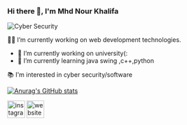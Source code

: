 ### Hi there 👋, I'm Mhd Nour Khalifa

![Cyber Security](https://lh3.googleusercontent.com/ogw/ADea4I47UCz0MEvOv4LbnEaPTnxKD5T8zzinZdcGE7mKAw=s83-c-mo)

👨‍💻 I’m currently working on web development technologies.

- 🔭 I’m currently working on university(: 
- 🌱 I’m currently learning java swing ,c++,python

📚 I'm interested in cyber security/software

[![Anurag's GitHub stats](https://github-readme-stats.vercel.app/api?username=rootkh)](https://github.com/anuraghazra/github-readme-stats)





 


[<img src='https://cdn.jsdelivr.net/npm/simple-icons@3.0.1/icons/instagram.svg' alt='instagram' height='40'>](https://www.instagram.com/https://www.instagram.com/rootkh1//)  [<img src='https://cdn.jsdelivr.net/npm/simple-icons@3.0.1/icons/icloud.svg' alt='website' height='40'>](https://happy-cori-b9b5e3.netlify.app/)  


